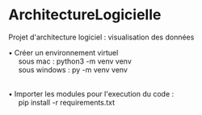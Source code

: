# ArchitectureLogicielle
Projet d'architecture logiciel : visualisation des données

• Créer un environnement virtuel <br/>
&nbsp;&nbsp;&nbsp;&nbsp;&nbsp;sous mac : python3 -m venv venv<br/>
&nbsp;&nbsp;&nbsp;&nbsp;&nbsp;sous windows : py -m venv venv<br/><br/>

• Importer les modules pour l'execution du code :<br/>
&nbsp;&nbsp;&nbsp;&nbsp;&nbsp;pip install -r requirements.txt<br/>
